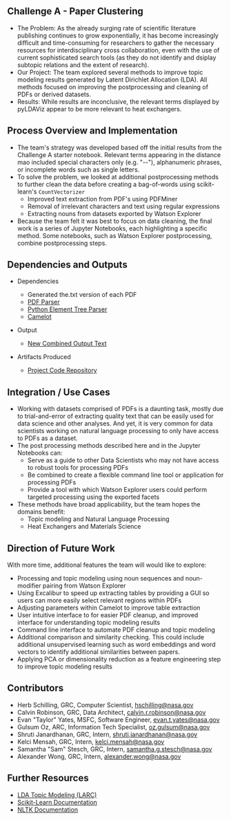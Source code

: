 ## Challenge A - Paper Clustering  
* The Problem: As the already surging rate of scientific literature publishing continues to grow exponentially,  it has become increasingly difficult and time-consuming for researchers to gather the necessary resources for interdisciplinary cross collaboration, even with the use of current sophisticated search tools (as they do not identify and dsiplay subtopic relations and the extent of research).
* Our Project: The team explored several methods to improve topic modeling results generated by Latent Dirichlet Allocation (LDA). All methods focused on improving the postprocessing and cleaning of PDFs or derived datasets. 
* Results: While results are inconclusive, the relevant terms displayed by pyLDAViz appear to be more relevant to heat exchangers.

## Process Overview and Implementation  
* The team's strategy was developed based off the initial results from the Challenge A starter notebook. Relevant terms appearing in the distance mao included special characters only (e.g. "--"), alphanumeric phrases, or incomplete words such as single letters.
* To solve the problem, we looked at additional postprocessing methods to further clean the data before creating a bag-of-words using scikit-learn's `CountVectorizer`
	* Improved text extraction from PDF's using PDFMiner
	* Removal of irrelevant characters and text using regular expressions
	* Extracting nouns from datasets exported by Watson Explorer
* Because the team felt it was best to focus on data cleaning, the final work is a series of Jupyter Notebooks, each highlighting a specific method. Some notebooks, such as Watson Explorer postprocessing, combine postprocessing steps.

## Dependencies and Outputs  
* Dependencies
	* Generated the.txt version of each PDF  
	* [PDF Parser](https://github.com/vizzies/grcml-challenge-a-starter/blob/main/Scripts/batch_pdf_parser.py)  
	* [Python Element Tree Parser](https://docs.python.org/3/library/xml.etree.elementtree.html)  
	* [Camelot](https://github.com/atlanhq/camelot)  

* Output
	* [New Combined Output Text](https://github.com/vizzies/grcml-challenge-a-starter/blob/main/Processed/Combined_Output.txt)

* Artifacts Produced
	* [Project Code Repository](https://github.com/vizzies/NASA-Heat-Exhange-Knowledge-Explorer)

## Integration / Use Cases  
* Working with datasets comprised of PDFs is a daunting task, mostly due to trial-and-error of extracting quality text that can be easily used for data science and other analyses. And yet, it is very common for data scientists working on natural language processing to only have access to PDFs as a dataset.
* The post processing methods described here and in the Jupyter Notebooks can:  
	* Serve as a guide to other Data Scientists who may not have access to robust tools for processing PDFs  
	* Be combined to create a flexible command line tool or application for processing PDFs  
	* Provide a tool with which Watson Explorer users could perform targeted processing using the exported facets  
* These methods have broad applicability, but the team hopes the domains benefit:
	* Topic modeling and Natural Language Processing  
	* Heat Exchangers and Materials Science  

## Direction of Future Work
With more time, additional features the team will would like to explore:
* Processing and topic modeling using noun sequences and noun-modifier pairing from Watson Explorer
* Using Excalibur to speed up extracting tables by providing a GUI so users can more easily select relevant regions within PDFs
* Adjusting parameters within Camelot to improve table extraction
* User intuitive interface to for easier PDF cleanup, and improved interface for understanding topic modeling results
* Command line interface to automate PDF cleanup and topic modeling
* Additional comparison and similarity checking. This could include additional unsupervised learning such as word embeddings and word vectors to identify additional similarities between papers.
* Applying PCA or dimensionality reduction as a feature engineering step to improve topic modeling results


## Contributors

* Herb Schilling, GRC, Computer Scientist, [hschilling@nasa.gov](hschilling@nasa.gov)
* Calvin Robinson, GRC, Data Architect, [calvin.r.robinson@nasa.gov](calvin.r.robinson@nasa.gov)
* Evan "Taylor" Yates, MSFC, Software Engineer, [evan.t.yates@nasa.gov](evan.t.yates@nasa.gov)
* Gulsum Oz, ARC, Information Tech Specialist, [oz.gulsum@nasa.gov](oz.gulsum@nasa.gov)
* Shruti Janardhanan, GRC, Intern, [shruti.janardhanan@nasa.gov](shruti.janardhanan@nasa.gov)
* Kelci Mensah, GRC, Intern, [kelci.mensah@nasa.gov](kelci.mensah@nasa.gov)
* Samantha "Sam" Stesch, GRC, Intern, [samantha.g.stesch@nasa.gov](samantha.g.stesch@nasa.gov)
* Alexander Wong, GRC, Intern, [alexander.wong@nasa.gov](alexander.wong@nasa.gov)

## Further Resources
* [LDA Topic Modeling (LARC)](https://visualization.larc.nasa.gov/dash/notebooks/LDA_with_Bokeh)
* [Scikit-Learn Documentation](https://scikit-learn.org/stable/)
* [NLTK Documentation](https://www.nltk.org/)
